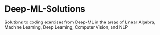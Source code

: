 # Deep-ML-Solutions
Solutions to coding exercises from Deep-ML in the areas of Linear Algebra, Machine Learning, Deep Learning, Computer Vision, and NLP.

